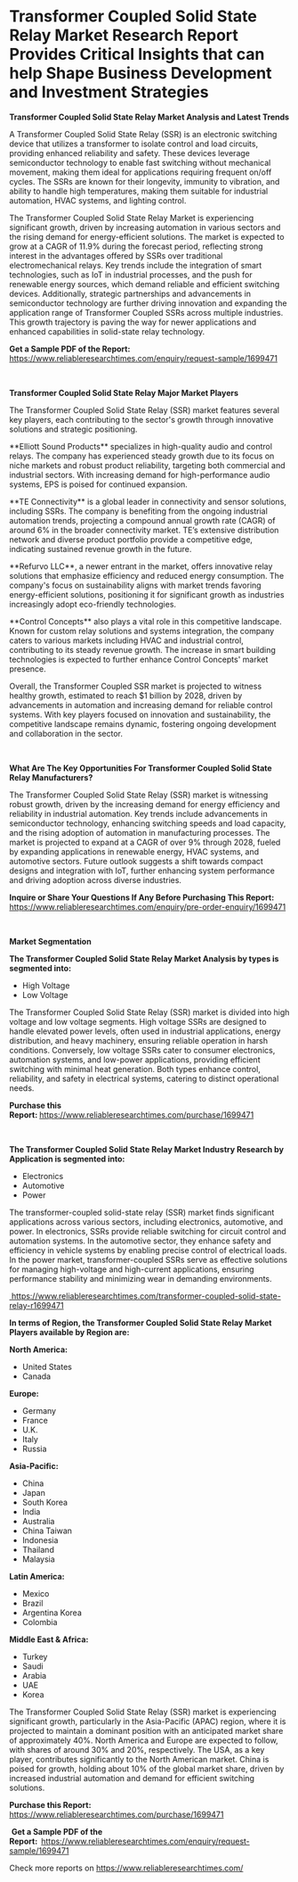 <p><h1>Transformer Coupled Solid State Relay Market Research Report Provides Critical Insights that can help Shape Business Development and Investment Strategies</h1></p><p><strong>Transformer Coupled Solid State Relay Market Analysis and Latest Trends</strong></p>
<p><p>A Transformer Coupled Solid State Relay (SSR) is an electronic switching device that utilizes a transformer to isolate control and load circuits, providing enhanced reliability and safety. These devices leverage semiconductor technology to enable fast switching without mechanical movement, making them ideal for applications requiring frequent on/off cycles. The SSRs are known for their longevity, immunity to vibration, and ability to handle high temperatures, making them suitable for industrial automation, HVAC systems, and lighting control.</p><p>The Transformer Coupled Solid State Relay Market is experiencing significant growth, driven by increasing automation in various sectors and the rising demand for energy-efficient solutions. The market is expected to grow at a CAGR of 11.9% during the forecast period, reflecting strong interest in the advantages offered by SSRs over traditional electromechanical relays. Key trends include the integration of smart technologies, such as IoT in industrial processes, and the push for renewable energy sources, which demand reliable and efficient switching devices. Additionally, strategic partnerships and advancements in semiconductor technology are further driving innovation and expanding the application range of Transformer Coupled SSRs across multiple industries. This growth trajectory is paving the way for newer applications and enhanced capabilities in solid-state relay technology.</p></p>
<p><strong>Get a Sample PDF of the Report:&nbsp;</strong> <a href="https://www.reliableresearchtimes.com/enquiry/request-sample/1699471?utm_campaign=2007&utm_medium=2&utm_source=Github&utm_content=ia&utm_term=09012025&utm_id=transformer-coupled-solid-state-relay">https://www.reliableresearchtimes.com/enquiry/request-sample/1699471</a></p>
<p>&nbsp;</p>
<p><strong>Transformer Coupled Solid State Relay Major Market Players</strong></p>
<p><p>The Transformer Coupled Solid State Relay (SSR) market features several key players, each contributing to the sector's growth through innovative solutions and strategic positioning. </p><p>**Elliott Sound Products** specializes in high-quality audio and control relays. The company has experienced steady growth due to its focus on niche markets and robust product reliability, targeting both commercial and industrial sectors. With increasing demand for high-performance audio systems, EPS is poised for continued expansion.</p><p>**TE Connectivity** is a global leader in connectivity and sensor solutions, including SSRs. The company is benefiting from the ongoing industrial automation trends, projecting a compound annual growth rate (CAGR) of around 6% in the broader connectivity market. TE’s extensive distribution network and diverse product portfolio provide a competitive edge, indicating sustained revenue growth in the future.</p><p>**Refurvo LLC**, a newer entrant in the market, offers innovative relay solutions that emphasize efficiency and reduced energy consumption. The company's focus on sustainability aligns with market trends favoring energy-efficient solutions, positioning it for significant growth as industries increasingly adopt eco-friendly technologies.</p><p>**Control Concepts** also plays a vital role in this competitive landscape. Known for custom relay solutions and systems integration, the company caters to various markets including HVAC and industrial control, contributing to its steady revenue growth. The increase in smart building technologies is expected to further enhance Control Concepts' market presence.</p><p>Overall, the Transformer Coupled SSR market is projected to witness healthy growth, estimated to reach $1 billion by 2028, driven by advancements in automation and increasing demand for reliable control systems. With key players focused on innovation and sustainability, the competitive landscape remains dynamic, fostering ongoing development and collaboration in the sector.</p></p>
<p>&nbsp;</p>
<p><strong>What Are The Key Opportunities For Transformer Coupled Solid State Relay Manufacturers?</strong></p>
<p><p>The Transformer Coupled Solid State Relay (SSR) market is witnessing robust growth, driven by the increasing demand for energy efficiency and reliability in industrial automation. Key trends include advancements in semiconductor technology, enhancing switching speeds and load capacity, and the rising adoption of automation in manufacturing processes. The market is projected to expand at a CAGR of over 9% through 2028, fueled by expanding applications in renewable energy, HVAC systems, and automotive sectors. Future outlook suggests a shift towards compact designs and integration with IoT, further enhancing system performance and driving adoption across diverse industries.</p></p>
<p><strong>Inquire or Share Your Questions If Any Before Purchasing This Report:</strong> <a href="https://www.reliableresearchtimes.com/enquiry/pre-order-enquiry/1699471?utm_campaign=2007&utm_medium=2&utm_source=Github&utm_content=ia&utm_term=09012025&utm_id=transformer-coupled-solid-state-relay">https://www.reliableresearchtimes.com/enquiry/pre-order-enquiry/1699471</a></p>
<p>&nbsp;</p>
<p><strong>Market Segmentation</strong></p>
<p><strong>The Transformer Coupled Solid State Relay Market Analysis by types is segmented into:</strong></p>
<p><ul><li>High Voltage</li><li>Low Voltage</li></ul></p>
<p><p>The Transformer Coupled Solid State Relay (SSR) market is divided into high voltage and low voltage segments. High voltage SSRs are designed to handle elevated power levels, often used in industrial applications, energy distribution, and heavy machinery, ensuring reliable operation in harsh conditions. Conversely, low voltage SSRs cater to consumer electronics, automation systems, and low-power applications, providing efficient switching with minimal heat generation. Both types enhance control, reliability, and safety in electrical systems, catering to distinct operational needs.</p></p>
<p><strong>Purchase this Report:&nbsp;</strong><a href="https://www.reliableresearchtimes.com/purchase/1699471?utm_campaign=2007&utm_medium=2&utm_source=Github&utm_content=ia&utm_term=09012025&utm_id=transformer-coupled-solid-state-relay">https://www.reliableresearchtimes.com/purchase/1699471</a></p>
<p>&nbsp;</p>
<p><strong>The Transformer Coupled Solid State Relay Market Industry Research by Application is segmented into:</strong></p>
<p><ul><li>Electronics</li><li>Automotive</li><li>Power</li></ul></p>
<p><p>The transformer-coupled solid-state relay (SSR) market finds significant applications across various sectors, including electronics, automotive, and power. In electronics, SSRs provide reliable switching for circuit control and automation systems. In the automotive sector, they enhance safety and efficiency in vehicle systems by enabling precise control of electrical loads. In the power market, transformer-coupled SSRs serve as effective solutions for managing high-voltage and high-current applications, ensuring performance stability and minimizing wear in demanding environments.</p></p>
<p><a href="https://www.reliableresearchtimes.com/transformer-coupled-solid-state-relay-r1699471?utm_campaign=2007&utm_medium=2&utm_source=Github&utm_content=ia&utm_term=09012025&utm_id=transformer-coupled-solid-state-relay">&nbsp;https://www.reliableresearchtimes.com/transformer-coupled-solid-state-relay-r1699471</a></p>
<p><strong>In terms of Region, the Transformer Coupled Solid State Relay Market Players available by Region are:</strong></p>
<p>
    <p> <strong> North America: </strong>
        <ul>
            <li>United States</li>
            <li>Canada</li>
        </ul>
        </p> 
    <p> <strong> Europe: </strong>
        <ul>
            <li>Germany</li>
            <li>France</li>
            <li>U.K.</li>
            <li>Italy</li>
            <li>Russia</li>
        </ul>
        </p> 
    <p> <strong> Asia-Pacific: </strong>
        <ul>
            <li>China</li>
            <li>Japan</li>
            <li>South Korea</li>
            <li>India</li>
            <li>Australia</li>
            <li>China Taiwan</li>
            <li>Indonesia</li>
            <li>Thailand</li>
            <li>Malaysia</li>
        </ul>
        </p> 
    <p> <strong> Latin America: </strong>
        <ul>
            <li>Mexico</li>
            <li>Brazil</li>
            <li>Argentina Korea</li>
            <li>Colombia</li>
        </ul>
        </p> 
    <p> <strong> Middle East & Africa: </strong>
        <ul>
            <li>Turkey</li>
            <li>Saudi</li>
            <li>Arabia</li>
            <li>UAE</li>
            <li>Korea</li>
        </ul>
    </p>
    </p>
<p><p>The Transformer Coupled Solid State Relay (SSR) market is experiencing significant growth, particularly in the Asia-Pacific (APAC) region, where it is projected to maintain a dominant position with an anticipated market share of approximately 40%. North America and Europe are expected to follow, with shares of around 30% and 20%, respectively. The USA, as a key player, contributes significantly to the North American market. China is poised for growth, holding about 10% of the global market share, driven by increased industrial automation and demand for efficient switching solutions.</p></p>
<p><strong>Purchase this Report: </strong><a href="https://www.reliableresearchtimes.com/purchase/1699471?utm_campaign=2007&utm_medium=2&utm_source=Github&utm_content=ia&utm_term=09012025&utm_id=transformer-coupled-solid-state-relay">https://www.reliableresearchtimes.com/purchase/1699471</a></p>
<p>&nbsp;<strong>Get a Sample PDF of the Report:&nbsp;&nbsp;</strong><a href="https://www.reliableresearchtimes.com/enquiry/request-sample/1699471?utm_campaign=2007&utm_medium=2&utm_source=Github&utm_content=ia&utm_term=09012025&utm_id=transformer-coupled-solid-state-relay">https://www.reliableresearchtimes.com/enquiry/request-sample/1699471</a></p>
<p><strong></strong></p>
<p>Check more reports on <a href="https://www.reliableresearchtimes.com/?utm_campaign=2007&utm_medium=2&utm_source=Github&utm_content=ia&utm_term=09012025&utm_id=transformer-coupled-solid-state-relay">https://www.reliableresearchtimes.com/</a></p>